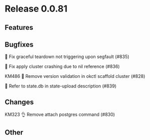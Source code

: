 # Release 0.0.81

## Features

## Bugfixes

🐛 Fix graceful teardown not triggering upon segfault (#835)

🐛 Fix apply cluster crashing due to nil reference (#836)

KM486 🐛 Remove version validation in okctl scaffold cluster (#828)

🐛 Refer to state.db in state-upload description (#839)

## Changes

KM323 👌 Remove attach postgres command (#830)

## Other

